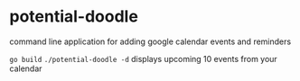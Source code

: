 # potential-doodle
command line application for adding google calendar events and reminders

`go build`
`./potential-doodle -d` displays upcoming 10 events from your calendar
